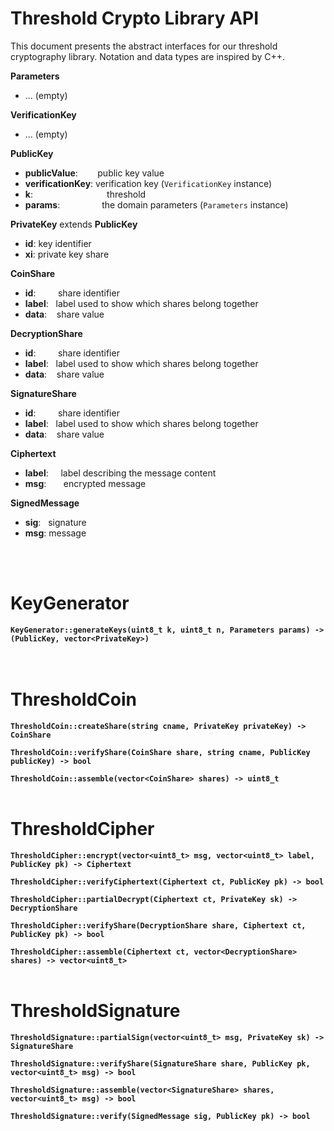 # Threshold Crypto Library API
This document presents the abstract interfaces for our threshold cryptography library. Notation and data types are inspired by C++.

**Parameters**
- ... (empty)

**VerificationKey**
- ... (empty)

**PublicKey**
- **publicValue**:&nbsp;&nbsp;&nbsp;&nbsp;&nbsp;&nbsp;&nbsp; public key value
- **verificationKey**: verification key (`VerificationKey` instance)
- **k**:&nbsp;&nbsp;&nbsp;&nbsp;&nbsp;&nbsp;&nbsp;&nbsp;&nbsp;&nbsp;&nbsp;&nbsp;&nbsp;&nbsp;&nbsp;&nbsp;&nbsp;&nbsp;&nbsp;&nbsp;&nbsp;&nbsp;&nbsp;&nbsp;&nbsp;&nbsp;&nbsp;&nbsp;&nbsp; threshold
- **params**:&nbsp;&nbsp;&nbsp;&nbsp;&nbsp;&nbsp;&nbsp;&nbsp;&nbsp;&nbsp;&nbsp;&nbsp;&nbsp;&nbsp;&nbsp;&nbsp;&nbsp;the domain parameters (`Parameters` instance)

**PrivateKey** extends **PublicKey**
- **id**: key identifier
- **xi**: private key share

**CoinShare**
- **id**:&nbsp;&nbsp;&nbsp;&nbsp;&nbsp;&nbsp;&nbsp;&nbsp; share identifier
- **label**:&nbsp;&nbsp;&nbsp;label used to show which shares belong together
- **data**:&nbsp;&nbsp;&nbsp;&nbsp;share value

**DecryptionShare**
- **id**:&nbsp;&nbsp;&nbsp;&nbsp;&nbsp;&nbsp;&nbsp;&nbsp; share identifier
- **label**:&nbsp;&nbsp;&nbsp;label used to show which shares belong together
- **data**:&nbsp;&nbsp;&nbsp;&nbsp;share value

**SignatureShare**
- **id**:&nbsp;&nbsp;&nbsp;&nbsp;&nbsp;&nbsp;&nbsp;&nbsp; share identifier
- **label**:&nbsp;&nbsp;&nbsp;label used to show which shares belong together
- **data**:&nbsp;&nbsp;&nbsp;&nbsp;share value

**Ciphertext**
- **label**:&nbsp;&nbsp;&nbsp;&nbsp; label describing the message content
- **msg**:&nbsp;&nbsp;&nbsp;&nbsp;&nbsp;&nbsp; encrypted message

**SignedMessage**
- **sig**:&nbsp;&nbsp; signature
- **msg**: message

<br><br>

# KeyGenerator

**`KeyGenerator::generateKeys(uint8_t k, uint8_t n, Parameters params) -> (PublicKey, vector<PrivateKey>)`**<br>
<br><br>


# ThresholdCoin

**`ThresholdCoin::createShare(string cname, PrivateKey privateKey) -> CoinShare`**<br>

**`ThresholdCoin::verifyShare(CoinShare share, string cname, PublicKey publicKey) -> bool`**<br>

**`ThresholdCoin::assemble(vector<CoinShare> shares) -> uint8_t`**<br><br>


# ThresholdCipher

**`ThresholdCipher::encrypt(vector<uint8_t> msg, vector<uint8_t> label, PublicKey pk) -> Ciphertext`**<br>

**`ThresholdCipher::verifyCiphertext(Ciphertext ct, PublicKey pk) -> bool`**<br>

**`ThresholdCipher::partialDecrypt(Ciphertext ct, PrivateKey sk) -> DecryptionShare`**<br>

**`ThresholdCipher::verifyShare(DecryptionShare share, Ciphertext ct, PublicKey pk) -> bool`**<br>

**`ThresholdCipher::assemble(Ciphertext ct, vector<DecryptionShare> shares) -> vector<uint8_t>`**<br><br>


# ThresholdSignature 

**`ThresholdSignature::partialSign(vector<uint8_t> msg, PrivateKey sk) -> SignatureShare`**<br>

**`ThresholdSignature::verifyShare(SignatureShare share, PublicKey pk, vector<uint8_t> msg) -> bool`**<br>

**`ThresholdSignature::assemble(vector<SignatureShare> shares, vector<uint8_t> msg) -> bool`**<br>

**`ThresholdSignature::verify(SignedMessage sig, PublicKey pk) -> bool`**<br>
